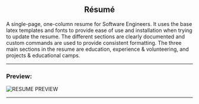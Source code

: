 <h2 align="center">Résumé</h2>

A single-page, one-column resume for Software Engineers. It uses the base latex templates and fonts to provide ease of use and installation when trying to update the resume. The different sections are clearly documented and custom commands are used to provide consistent formatting. The three main sections in the resume are education, experience & volunteering, and projects & educational camps.

---

### Preview:

![RESUME PREVIEW](https://user-images.githubusercontent.com/52632898/127398410-8bb42c9c-6566-4ae5-a6e0-214b7d3f7095.png)


---
